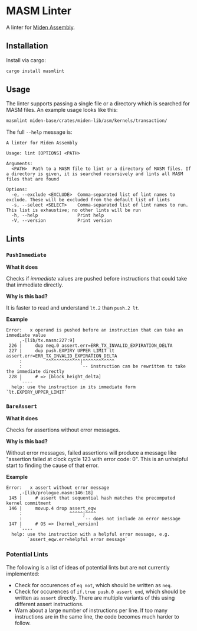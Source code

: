 # MASM Linter

A linter for [Miden Assembly](https://0xmiden.github.io/miden-docs/imported/miden-vm/src/user_docs/assembly/main.html).

## Installation

Install via cargo:

```sh
cargo install masmlint
```

## Usage

The linter supports passing a single file or a directory which is searched for MASM files. An example usage looks like this:

```sh
masmlint miden-base/crates/miden-lib/asm/kernels/transaction/
```

The full `--help` message is:

```
A linter for Miden Assembly

Usage: lint [OPTIONS] <PATH>

Arguments:
  <PATH>  Path to a MASM file to lint or a directory of MASM files. If a directory is given, it is searched recursively and lints all MASM files that are found

Options:
  -e, --exclude <EXCLUDE>  Comma-separated list of lint names to exclude. These will be excluded from the default list of lints
  -s, --select <SELECT>    Comma-separated list of lint names to run. This list is exhaustive; no other lints will be run
  -h, --help               Print help
  -V, --version            Print version
```


## Lints

### `PushImmediate`

**What it does**

Checks if _immediate_ values are pushed before instructions that could take that immediate directly.

**Why is this bad?**

It is faster to read and understand `lt.2` than `push.2 lt`.

**Example**

```
Error:   x operand is pushed before an instruction that can take an immediate value
     ,-[lib/tx.masm:227:9]
 226 |     dup neq.0 assert.err=ERR_TX_INVALID_EXPIRATION_DELTA
 227 |     dup push.EXPIRY_UPPER_LIMIT lt assert.err=ERR_TX_INVALID_EXPIRATION_DELTA
     :         ^^^^^^^^^^^^^|^^^^^^^^^^^^
     :                      `-- instruction can be rewritten to take the immediate directly
 228 |     # => [block_height_delta]
     `----
  help: use the instruction in its immediate form `lt.EXPIRY_UPPER_LIMIT`
```

### `BareAssert`

**What it does**

Checks for assertions without error messages.

**Why is this bad?**

Without error messages, failed assertions will produce a message like "assertion failed at clock cycle 123 with error code: 0". This is an unhelpful start to finding the cause of that error.

**Example**

```
Error:   x assert without error message
     ,-[lib/prologue.masm:146:18]
 145 |     # assert that sequential hash matches the precomputed kernel commitment
 146 |     movup.4 drop assert_eqw
     :                  ^^^^^|^^^^
     :                       `-- does not include an error message
 147 |     # OS => [kernel_version]
     `----
  help: use the instruction with a helpful error message, e.g.
        `assert_eqw.err=helpful error message`
```

### Potential Lints

The following is a list of ideas of potential lints but are not currently implemented:
- Check for occurences of `eq not`, which should be written as `neq`.
- Check for occurences of `if.true push.0 assert end`, which should be written as `assert` directly. There are multiple variants of this using different assert instructions.
- Warn about a large number of instructions per line. If too many instructions are in the same line, the code becomes much harder to follow.